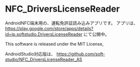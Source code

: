 NFC_DriversLicenseReader
========================

AndroidNFC端末用の、運転免許証読み込みアプリです。
アプリは、
https://play.google.com/store/apps/details?id=jp.softstudio.DriversLicenseReader
にて公開中。

This software is released under the MIT License, 

AndroidStudio対応版は、
https://github.com/soft-studio/NFC_DriversLicenseReader_AS
